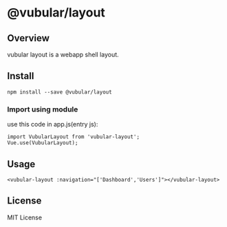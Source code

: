 # @vubular/layout

## Overview

vubular layout is a webapp shell layout.

## Install

```
npm install --save @vubular/layout
```

### Import using module
use this code in app.js(entry js):
```
import VubularLayout from 'vubular-layout';
Vue.use(VubularLayout);
```
## Usage

```
<vubular-layout :navigation="['Dashboard','Users']"></vubular-layout>
```
## License

MIT License